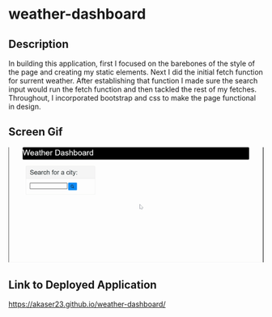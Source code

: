 # weather-dashboard

## Description
In building this application, first I focused on the barebones of the style of the page and creating my static elements. Next I did the initial fetch function for surrent weather. After establishing that function I made sure the search input would run the fetch function and then tackled the rest of my fetches. Throughout, I incorporated bootstrap and css to make the page functional in design. 

## Screen Gif
![alt text](https://github.com/akaser23/weather-dashboard/blob/master/Weather%20Dashboard.gif?raw=true)

## Link to Deployed Application
https://akaser23.github.io/weather-dashboard/
